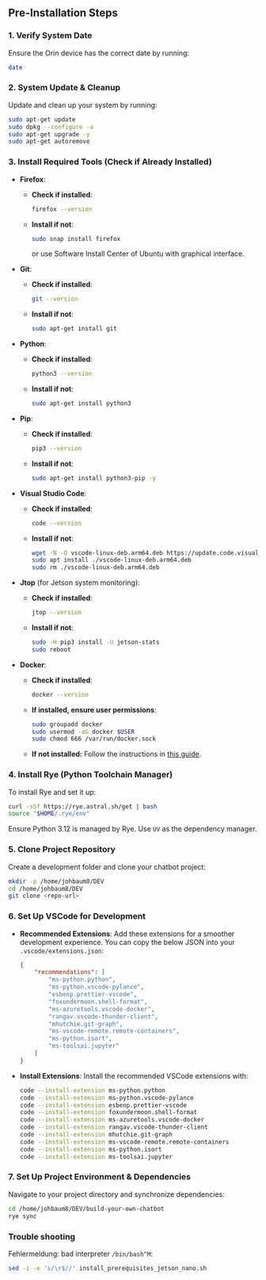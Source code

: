 ## Pre-Installation Steps

### 1. Verify System Date  

Ensure the Orin device has the correct date by running:
```bash
date
```

### 2. System Update & Cleanup  

Update and clean up your system by running:

```bash
sudo apt-get update 
sudo dpkg --configure -a
sudo apt-get upgrade -y
sudo apt-get autoremove
```

### 3. Install Required Tools (Check if Already Installed)

- **Firefox**:
  - **Check if installed**:
    ```bash
    firefox --version
    ```
  - **Install if not**:
    ```bash
    sudo snap install firefox
    ```

    or use Software Install Center of Ubuntu with graphical interface.

- **Git**:
  - **Check if installed**:
    ```bash
    git --version
    ```
  - **Install if not**:
    ```bash
    sudo apt-get install git
    ```

- **Python**:
  - **Check if installed**:
    ```bash
    python3 --version
    ```
  - **Install if not**:
    ```bash
    sudo apt-get install python3
    ```

- **Pip**:
  - **Check if installed**:
    ```bash
    pip3 --version
    ```
  - **Install if not**:
    ```bash
    sudo apt-get install python3-pip -y
    ```

- **Visual Studio Code**:
  - **Check if installed**:
    ```bash
    code --version
    ```
  - **Install if not**:
    ```bash
    wget -N -O vscode-linux-deb.arm64.deb https://update.code.visualstudio.com/latest/linux-deb-arm64/stable
    sudo apt install ./vscode-linux-deb.arm64.deb
    sudo rm ./vscode-linux-deb.arm64.deb
    ```

- **Jtop** (for Jetson system monitoring):
  - **Check if installed**:
    ```bash
    jtop --version
    ```
  - **Install if not**:
    ```bash
    sudo -H pip3 install -U jetson-stats
    sudo reboot
    ```

- **Docker**:
  - **Check if installed**:
    ```bash
    docker --version
    ```
  - **If installed, ensure user permissions**:
    ```bash
    sudo groupadd docker
    sudo usermod -aG docker $USER
    sudo chmod 666 /var/run/docker.sock
    ```

  - **If not installed:**
    Follow the instructions in [this guide](https://www.jetson-ai-lab.com/tips_ssd-docker.html).

### 4. Install Rye (Python Toolchain Manager)
To install Rye and set it up:
```bash
curl -sSf https://rye.astral.sh/get | bash
source "$HOME/.rye/env"
```

Ensure Python 3.12 is managed by Rye. Use `UV` as the dependency manager.

### 5. Clone Project Repository  
Create a development folder and clone your chatbot project:
```bash
mkdir -p /home/johbaum8/DEV
cd /home/johbaum8/DEV
git clone <repo-url>
```

### 6. Set Up VSCode for Development

- **Recommended Extensions**:
  Add these extensions for a smoother development experience. You can copy the below JSON into your `.vscode/extensions.json`:
  ```json
  {
      "recommendations": [
          "ms-python.python",
          "ms-python.vscode-pylance",
          "esbenp.prettier-vscode",
          "foxundermoon.shell-format",
          "ms-azuretools.vscode-docker",
          "rangav.vscode-thunder-client",
          "mhutchie.git-graph",
          "ms-vscode-remote.remote-containers",
          "ms-python.isort",
          "ms-toolsai.jupyter"
      ]
  }
  ```

- **Install Extensions**:
  Install the recommended VSCode extensions with:
  ```bash
  code --install-extension ms-python.python
  code --install-extension ms-python.vscode-pylance
  code --install-extension esbenp.prettier-vscode
  code --install-extension foxundermoon.shell-format
  code --install-extension ms-azuretools.vscode-docker
  code --install-extension rangav.vscode-thunder-client
  code --install-extension mhutchie.git-graph
  code --install-extension ms-vscode-remote.remote-containers
  code --install-extension ms-python.isort
  code --install-extension ms-toolsai.jupyter
  ```

### 7. Set Up Project Environment & Dependencies
Navigate to your project directory and synchronize dependencies:
```bash
cd /home/johbaum8/DEV/build-your-own-chatbot
rye sync
```

### Trouble shooting

Fehlermeldung: bad interpreter `/bin/bash^M`:
```bash
sed -i -e 's/\r$//' install_prerequisites_jetson_nano.sh
```
